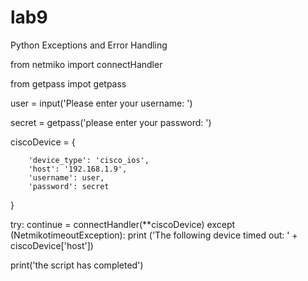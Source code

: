 # lab9

Python Exceptions and Error Handling

from netmiko import connectHandler

from getpass impot getpass


user = input('Please enter your username: ')

secret = getpass('please enter your password: ')


ciscoDevice = {

        'device_type': 'cisco_ios',
        'host': '192.168.1.9',
        'username': user,
        'password': secret
}

try:
    continue = connectHandler(**ciscoDevice)
except (NetmikotimeoutException):
    print ('The following device timed out: ' + ciscoDevice['host'])
    
print('the script has completed')
